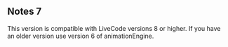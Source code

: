## Notes 7
This version is compatible with LiveCode versions 8 or higher. If you have an older version use version 6 of animationEngine.